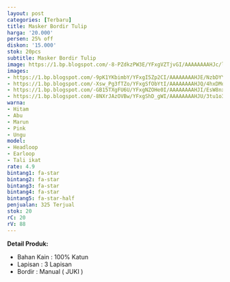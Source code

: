 ```yaml
---
layout: post
categories: [Terbaru]
title: Masker Bordir Tulip
harga: '20.000'
persen: 25% off
diskon: '15.000'
stok: 20pcs
subtitle: Masker Bordir Tulip
image: https://1.bp.blogspot.com/-8-PZdkzPW3E/YFxgVZTjvGI/AAAAAAAAHJc/lQJk1oau84Is0udB_ZEZwKHWt5NCGZ8qgCLcBGAsYHQ/s320/utama.jpg
images:
- https://1.bp.blogspot.com/-9pK1YKbimbY/YFxgI5Zp2CI/AAAAAAAAHJE/NzbDYYCTVgEM3fU9WCSVC11PcfuJy5lYQCLcBGAsYHQ/s320/marun.jpg
- https://1.bp.blogspot.com/-Xsw_Pg3fTZo/YFxgSfObYtI/AAAAAAAAHJQ/4hxDMqVQB4ot8viqscDDsvfOqUP2aKVvACLcBGAsYHQ/s320/toska.jpg
- https://1.bp.blogspot.com/-GB15TXgFU6U/YFxgNZOHe0I/AAAAAAAAHJI/EsW8nxY26iYFg-8EpE38h70kRUSOiNUrQCLcBGAsYHQ/s320/pink.jpg
- https://1.bp.blogspot.com/-8NXrJAzOVBw/YFxgShD_gWI/AAAAAAAAHJU/3tu1o3ZC4NIbAoBhk79_QYx_f6NWM4FHgCLcBGAsYHQ/s320/ungu.jpg
warna:
- Hitam
- Abu
- Marun
- Pink
- Ungu
model:
- Headloop
- Earloop
- Tali ikat
rate: 4.9
bintang1: fa-star
bintang2: fa-star
bintang3: fa-star
bintang4: fa-star
bintang5: fa-star-half
penjualan: 325 Terjual
stok: 20
rC: 20
rV: 88
---
```



<b>Detail Produk:</b>
<ul>
<li>Bahan Kain : 100% Katun</li>
<li>Lapisan : 3 Lapisan</li>
<li>Bordir : Manual ( JUKI )</li>
</ul>
